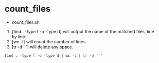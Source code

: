 # count_files

* count_files.sh
1) [find . -type f -o -type d] will output the name of the matched files, line by line.
2) [wc -l] will count the number of lines.
3) [tr -d ' '] will delete any space.
```
find . -type f -o -type d | wc -l | tr -d ' '
```
